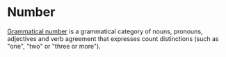 # Number

[Grammatical number](https://en.wikipedia.org/wiki/Grammatical_number) is a grammatical category of nouns, pronouns, adjectives and verb agreement that expresses count distinctions (such as "one", "two" or "three or more").

